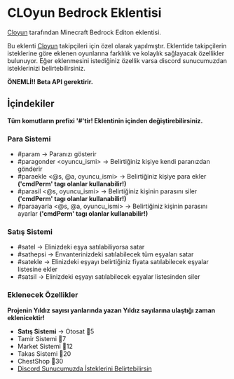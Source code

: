 # CLOyun Bedrock Eklentisi
 
[Cloyun](https://www.youtube.com/cloyun) tarafından Minecraft Bedrock Editon eklentisi.

Bu eklenti [Cloyun](https://www.youtube.com/cloyun) takipçileri için özel olarak yapılmıştır. Eklentide takipçilerin isteklerine göre eklenen oyunlarına farklılık ve kolaylık sağlayacak özellikler bulunuyor. Eğer eklenmesini istediğiniz özellik varsa discord sunucumuzdan isteklerinizi belirtebilirsiniz.

**ÖNEMLİ!! Beta API gerektirir.**

## İçindekiler
**Tüm komutların prefixi '#'tir! Eklentinin içinden değiştirebilirsiniz.**
### Para Sistemi
- #param -> Paranızı gösterir
- #paragonder <oyuncu_ismi> <miktar> -> Belirtiğiniz kişiye kendi paranızdan gönderir
- #paraekle <@s, @a, oyuncu_ismi> <miktar> -> Belirtiğiniz kişiye para ekler **('cmdPerm' tagı olanlar kullanabilir!)**
- #parasil <@s, oyuncu_ismi> <miktar> -> Belirtiğiniz kişinin parasını siler **('cmdPerm' tagı olanlar kullanabilir!)**
- #paraayarla <@s, @a, oyuncu_ismi> <miktar> -> Belirtiğiniz kişinin parasını ayarlar **('cmdPerm' tagı olanlar kullanabilir!)**

### Satış Sistemi
- #satel -> Elinizdeki eşya satılabiliyorsa satar
- #sathepsi -> Envanterinizdeki satılabilecek tüm eşyaları satar
- #satekle <fiyat> -> Elinizdeki eşyayı belirtiğiniz fiyata satılabilecek eşyalar listesine ekler
- #satsil -> Elinizdeki eşyayı satılabilecek eşyalar listesinden siler

### Eklenecek Özellikler
**Projenin Yıldız sayısı yanlarında yazan Yıldız sayılarına ulaştığı zaman eklenicektir!**
- **Satış Sistemi** -> Otosat 🌟5
- Tamir Sistemi 🌟7
- Market Sistemi 🌟12
- Takas Sistemi 🌟20
- ChestShop 🌟30
- [Discord Sunucumuzda İsteklerini Belirtebilirsin](https://discord.gg/gj9CmAAGDS)
